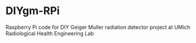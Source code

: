 # DIYgm-RPi

Raspberry Pi code for DIY Geiger Muller radiation detector project at UMich Radiological Health Engineering Lab
